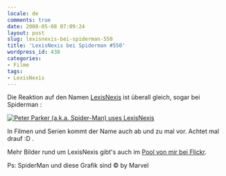 ```yaml
---
locale: de
comments: true
date: 2008-05-08 07:09:24
layout: post
slug: lexisnexis-bei-spiderman-550
title: 'LexisNexis bei Spiderman #550'
wordpress_id: 438
categories:
- Filme
tags:
- LexisNexis
---
```


Die Reaktion auf den Namen [LexisNexis](http://www.lexisnexis.de) ist überall
gleich, sogar bei Spiderman :

[![Peter Parker (a.k.a. Spider-Man) uses LexisNexis](http://farm3.static.flickr.com/2313/2401746183_c063023412.jpg)](http://www.flickr.com/photos/micahc/2401746183/)

In Filmen und Serien kommt der Name auch ab und zu mal vor. Achtet mal drauf :D .

Mehr Bilder rund um LexisNexis gibt's auch im [Pool von mir bei Flickr](http://www.flickr.com/groups/lexisnexis/pool/).

Ps: SpiderMan und diese Grafik sind &copy; by Marvel
